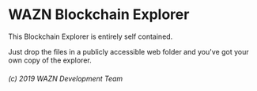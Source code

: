 # WAZN Blockchain Explorer

This Blockchain Explorer is entirely self contained.

Just drop the files in a publicly accessible web folder and you've got your own copy of the explorer.

###### (c) 2019 WAZN Development Team
